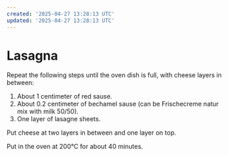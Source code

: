 ```yaml
---
created: '2025-04-27 13:28:13 UTC'
updated: '2025-04-27 13:28:13 UTC'
---
```


# Lasagna

Repeat the following steps until the oven dish is full, with cheese layers in between:

1. About 1 centimeter of red sause.
2. About 0.2 centimeter of bechamel sause (can be Frischecreme natur mix with milk 50/50).
3. One layer of lasagne sheets.

Put cheese at two layers in between and one layer on top.

Put in the oven at 200°C for about 40 minutes.

